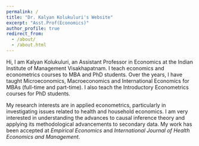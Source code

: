 ```yaml
---
permalink: /
title: "Dr. Kalyan Kolukuluri's Website"
excerpt: "Asst.Prof(Economics)"
author_profile: true
redirect_from: 
  - /about/
  - /about.html
---
```


Hi, I am Kalyan Kolukuluri, an Assistant Professor in Economics at the Indian Institute of Management Visakhapatnam. I teach economics and econometrics courses to MBA and PhD students. Over the years, I have taught Microeconomics, Macroeconomics and International Economics for MBAs (full-time and part-time). I also teach the Introductory Econometrics courses for PhD students.

My research interests are in applied econometrics, particularly in investigating issues related to health and household economics. I am very interested in understanding the advances to causal inference theory and applying its methodological advancements to secondary data. My work has been accepted at _Empirical Economics_ and _International Journal of Health Economics and Management_.

